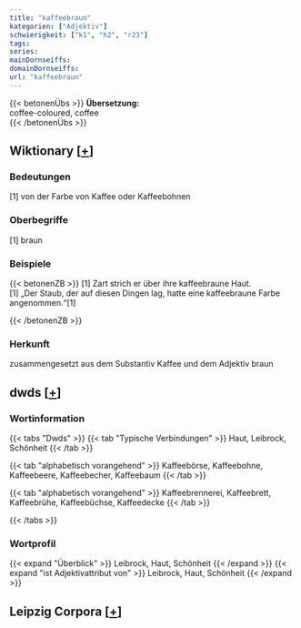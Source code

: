 ```yaml
---
title: "kaffeebraun"
kategorien: ["Adjektiv"]
schwierigkeit: ["k1", "h2", "r23"]
tags:
series:
mainDornseiffs:
domainDornseiffs:
url: "kaffeebraun"
---
```


{{< betonenÜbs >}}
**Übersetzung:**  
coffee-coloured, coffee  
{{< /betonenÜbs >}}

## Wiktionary [[+](https://de.wiktionary.org/wiki/kaffeebraun)]

### Bedeutungen
[1] von der Farbe von Kaffee oder Kaffeebohnen  

### Oberbegriffe
[1] braun  

### Beispiele
{{< betonenZB >}}
[1] Zart strich er über ihre kaffeebraune Haut.  
[1] „Der Staub, der auf diesen Dingen lag, hatte eine kaffeebraune Farbe angenommen.“[1]  

{{< /betonenZB >}}
### Herkunft
zusammengesetzt aus dem Substantiv Kaffee und dem Adjektiv braun  



## dwds [[+](https://www.dwds.de/wb/kaffeebraun)]

### Wortinformation
{{< tabs "Dwds" >}}
{{< tab "Typische Verbindungen" >}}
Haut, Leibrock, Schönheit
{{< /tab >}}

{{< tab "alphabetisch vorangehend" >}}
Kaffeebörse, Kaffeebohne, Kaffeebeere, Kaffeebecher, Kaffeebaum
{{< /tab >}}

{{< tab "alphabetisch vorangehend" >}}
Kaffeebrennerei, Kaffeebrett, Kaffeebrühe, Kaffeebüchse, Kaffeedecke
{{< /tab >}}

{{< /tabs >}}

### Wortprofil
{{< expand "Überblick" >}} Leibrock, Haut, Schönheit {{< /expand >}}
{{< expand "ist Adjektivattribut von" >}} Leibrock, Haut, Schönheit {{< /expand >}}

## Leipzig Corpora [[+](https://corpora.uni-leipzig.de/en/res?word=kaffeebraun&corpusId=deu_newscrawl-public_2018)]

